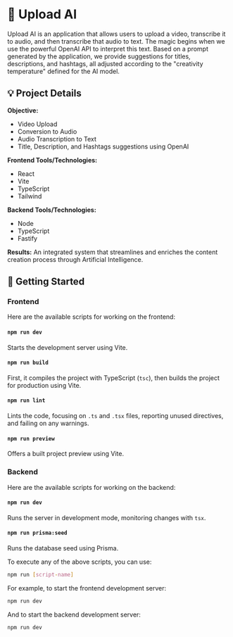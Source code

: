# 🎥 Upload AI

Upload AI is an application that allows users to upload a video, transcribe it to audio, and then transcribe that audio to text. The magic begins when we use the powerful OpenAI API to interpret this text. Based on a prompt generated by the application, we provide suggestions for titles, descriptions, and hashtags, all adjusted according to the "creativity temperature" defined for the AI model.

## 💡 Project Details

**Objective:** 
- Video Upload 
- Conversion to Audio 
- Audio Transcription to Text
- Title, Description, and Hashtags suggestions using OpenAI

**Frontend Tools/Technologies:**
- React
- Vite
- TypeScript
- Tailwind

**Backend Tools/Technologies:**
- Node
- TypeScript
- Fastify

**Results:** 
An integrated system that streamlines and enriches the content creation process through Artificial Intelligence.

## 🚀 Getting Started

### Frontend

Here are the available scripts for working on the frontend:

#### `npm run dev`
Starts the development server using Vite.

#### `npm run build`
First, it compiles the project with TypeScript (`tsc`), then builds the project for production using Vite.

#### `npm run lint`
Lints the code, focusing on `.ts` and `.tsx` files, reporting unused directives, and failing on any warnings.

#### `npm run preview`
Offers a built project preview using Vite.

### Backend

Here are the available scripts for working on the backend:

#### `npm run dev`
Runs the server in development mode, monitoring changes with `tsx`.

#### `npm run prisma:seed`
Runs the database seed using Prisma.

To execute any of the above scripts, you can use:
```sh
npm run [script-name]
```

For example, to start the frontend development server:
```sh
npm run dev
```

And to start the backend development server:
```sh
npm run dev
```
